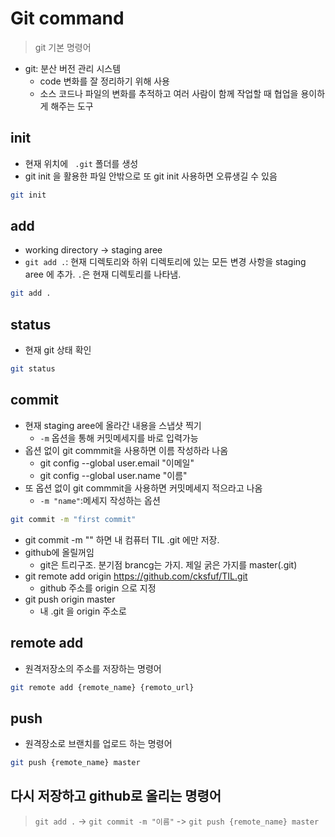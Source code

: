 # Git command
> git 기본 명령어

- git: 분산 버전 관리 시스템
    - code 변화를 잘 정리하기 위해 사용
    - 소스 코드나 파일의 변화를 추적하고 여러 사람이 함께 작업할 때 협업을 용이하게 해주는 도구


## init
- 현재 위치에 ` .git` 폴더를 생성
- git init 을 활용한 파일 안밖으로 또 git init 사용하면 오류생길 수 있음

```bash
git init
```


## add
- working directory -> staging aree
- `git add .`: 현재 디렉토리와 하위 디렉토리에 있는 모든 변경 사항을 staging aree 에 추가. `.`은 현재 디렉토리를 나타냄.

```bash
git add .
```


## status
- 현재 git 상태 확인

```bash
git status
```


## commit
- 현재 staging aree에 올라간 내용을 스냅샷 찍기
    - `-m` 옵션을 통해 커밋메세지를 바로 입력가능
- 옵션 없이 git commmit을 사용하면 이름 작성하라 나옴
    - git config --global user.email "이메일"
    - git config --global user.name "이름"
- 또 옵션 없이 git commmit을 사용하면 커밋메세지 적으라고 나옴
    - `-m "name"`:메세지 작성하는 옵션

```bash
git commit -m "first commit"
```

- git commit -m "" 하면 내 컴퓨터 TIL .git 에만 저장.
- github에 올릴꺼임
    - git은 트리구조. 분기점 brancg는 가지. 제일 굵은 가지를 master(.git)
- git remote add origin https://github.com/cksfuf/TIL.git
    - github 주소를 origin 으로 지정
- git push origin master
    - 내 .git 을 origin 주소로


## remote add
- 원격저장소의 주소를 저장하는 명령어

```bash
git remote add {remote_name} {remoto_url}
```


## push
- 원격장소로 브랜치를 업로드 하는 명령어

```bash
git push {remote_name} master
```

## 다시 저장하고 github로 올리는 명령어
> `git add .` -> `git commit -m "이름"` -> `git push {remote_name} master`
